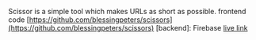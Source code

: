 Scissor is a simple tool which makes URLs as short as possible.
frontend code [https://github.com/blessingpeters/scissors](https://github.com/blessingpeters/scissors)
[backend]: Firebase
[live link](https://scissors-bp.vercel.app/)